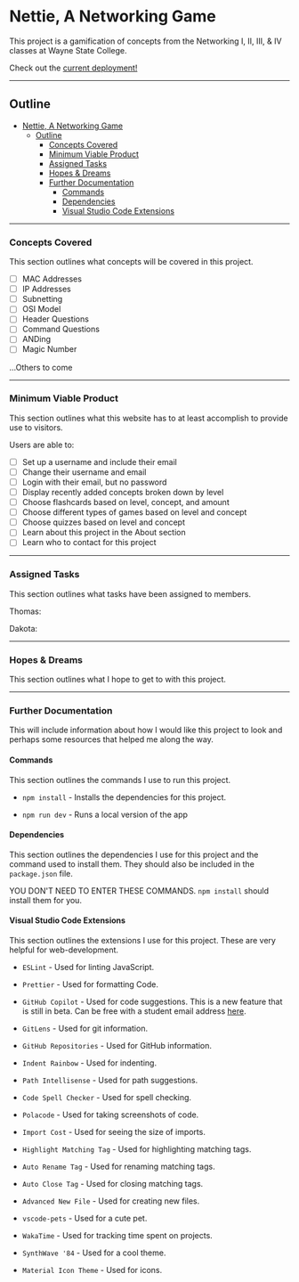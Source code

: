 # Nettie, A Networking Game

 This project is a gamification of concepts from the Networking I, II, III, & IV classes at Wayne State College.

 Check out the [current deployment!][Deployment]

---
## Outline

- [Nettie, A Networking Game](#nettie-a-networking-game)
	- [Outline](#outline)
		- [Concepts Covered](#concepts-covered)
		- [Minimum Viable Product](#minimum-viable-product)
		- [Assigned Tasks](#assigned-tasks)
		- [Hopes \& Dreams](#hopes--dreams)
		- [Further Documentation](#further-documentation)
			- [Commands](#commands)
			- [Dependencies](#dependencies)
			- [Visual Studio Code Extensions](#visual-studio-code-extensions)

---

### Concepts Covered
<div name="concepts-covered"/>

This section outlines what concepts will be covered in this project.
- [ ] MAC Addresses
- [ ] IP Addresses
- [ ] Subnetting
- [ ] OSI Model
- [ ] Header Questions
- [ ] Command Questions
- [ ] ANDing
- [ ] Magic Number

...Others to come

---

### Minimum Viable Product
<div name="minimum-viable-product"/>

This section outlines what this website has to at least accomplish to provide use to visitors.

Users are able to:
- [ ] Set up a username and include their email
- [ ] Change their username and email
- [ ] Login with their email, but no password
- [ ] Display recently added concepts broken down by level
- [ ] Choose flashcards based on level, concept, and amount
- [ ] Choose different types of games based on level and concept
- [ ] Choose quizzes based on level and concept
- [ ] Learn about this project in the About section
- [ ] Learn who to contact for this project

---

### Assigned Tasks
<div name="assigned-tasks"/>

This section outlines what tasks have been assigned to members.

Thomas:

Dakota:

---

### Hopes & Dreams
<div name="hopes-dreams"/>

This section outlines what I hope to get to with this project.


---

### Further Documentation
<div name="documentation"/>

This will include information about how I would like this project to look and perhaps some resources that helped me along the way.

#### Commands
<div name="commands"/>

This section outlines the commands I use to run this project.

- `npm install` - Installs the dependencies for this project.

- `npm run dev` - Runs a local version of the app

#### Dependencies
<div name="dependencies"/>

This section outlines the dependencies I use for this project and the command used to install them. They should also be included in the `package.json` file.

YOU DON'T NEED TO ENTER THESE COMMANDS. `npm install` should install them for you.


#### Visual Studio Code Extensions
<div name="vscode-extensions"/>

This section outlines the extensions I use for this project. These are very helpful for web-development.

- `ESLint` - Used for linting JavaScript.

- `Prettier` - Used for formatting Code.

- `GitHub Copilot` - Used for code suggestions. This is a new feature that is still in beta. Can be free with a student email address [here][GitHubEducation].

- `GitLens` - Used for git information. 

- `GitHub Repositories` - Used for GitHub information. 

- `Indent Rainbow` - Used for indenting. 

- `Path Intellisense` - Used for path suggestions. 

- `Code Spell Checker` - Used for spell checking. 

- `Polacode` - Used for taking screenshots of code. 

- `Import Cost` - Used for seeing the size of imports. 

- `Highlight Matching Tag` - Used for highlighting matching tags. 

- `Auto Rename Tag` - Used for renaming matching tags. 

- `Auto Close Tag` - Used for closing matching tags. 

- `Advanced New File` - Used for creating new files. 

- `vscode-pets` - Used for a cute pet. 

- `WakaTime` - Used for tracking time spent on projects.

- `SynthWave '84` - Used for a cool theme.

- `Material Icon Theme` - Used for icons.

[Deployment]: https://www.wscnettie.com
[GitHubEducation]: https://education.github.com/pack